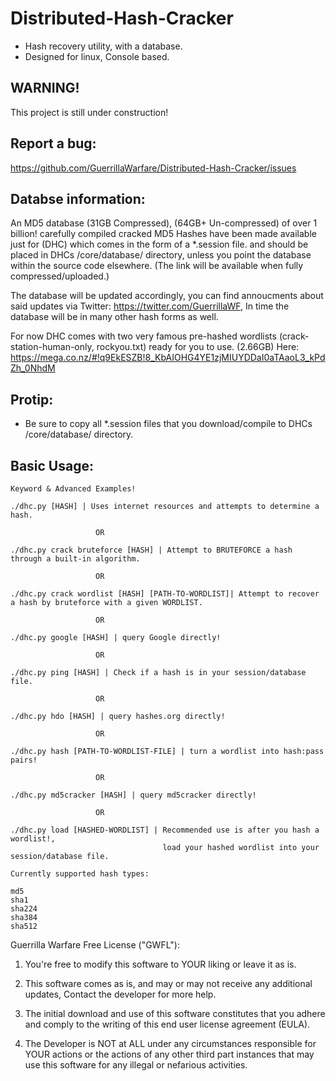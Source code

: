 # Distributed-Hash-Cracker
- Hash recovery utility, with a database.
- Designed for linux, Console based.

WARNING!
--------
This project is still under construction!

Report a bug:
-------------
https://github.com/GuerrillaWarfare/Distributed-Hash-Cracker/issues

Databse information:
------------------
An MD5 database (31GB Compressed), (64GB+ Un-compressed) of over 1 billion! carefully compiled cracked MD5 Hashes have been made available just for (DHC) which comes in the form of a *.session file. and should be placed in DHCs /core/database/ directory, unless you point the database within the source code elsewhere. (The link will be available when fully compressed/uploaded.)

The database will be updated accordingly, you can find annoucments about said updates via Twitter: https://twitter.com/GuerrillaWF, In time the database will be in many other hash forms as well.

For now DHC comes with two very famous pre-hashed wordlists (crack-station-human-only, rockyou.txt) ready for you to use. (2.66GB) Here: https://mega.co.nz/#!q9EkESZB!8_KbAIOHG4YE1zjMIUYDDaI0aTAaoL3_kPdZh_0NhdM

Protip:
-------
- Be sure to copy all *.session files that you download/compile to DHCs /core/database/ directory.

Basic Usage:
------------

    Keyword & Advanced Examples!

    ./dhc.py [HASH] | Uses internet resources and attempts to determine a hash.

                       OR

    ./dhc.py crack bruteforce [HASH] | Attempt to BRUTEFORCE a hash through a built-in algorithm.

                       OR

    ./dhc.py crack wordlist [HASH] [PATH-TO-WORDLIST]| Attempt to recover a hash by bruteforce with a given WORDLIST.

                       OR

    ./dhc.py google [HASH] | query Google directly!

                       OR

    ./dhc.py ping [HASH] | Check if a hash is in your session/database file.

                       OR

    ./dhc.py hdo [HASH] | query hashes.org directly!

                       OR

    ./dhc.py hash [PATH-TO-WORDLIST-FILE] | turn a wordlist into hash:pass pairs!

                       OR

    ./dhc.py md5cracker [HASH] | query md5cracker directly!

                       OR

    ./dhc.py load [HASHED-WORDLIST] | Recommended use is after you hash a wordlist!,
                                      load your hashed wordlist into your session/database file.

    Currently supported hash types:

    md5
    sha1
    sha224
    sha384
    sha512

Guerrilla Warfare Free License ("GWFL"):

1. You're free to modify this software to YOUR liking or leave it as is.

2. This software comes as is, and may or may not receive any additional updates, Contact the developer for more help.

3. The initial download and use of this software constitutes that you adhere and comply to the writing of this end user license agreement (EULA).

4. The Developer is NOT at ALL under any circumstances responsible for YOUR actions or the actions of any other third part instances that may use this software for any illegal or nefarious activities.
